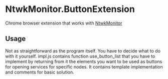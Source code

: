 # NtwkMonitor.ButtonExtension

Chrome browser extension that works with [NtwkMonitor](https://github.com/SuperTurboGrinder)

## Usage

Not as straightforward as the program itself. You have to decide what
to do with it yourself. impl.js contains function use_button_list
that you have to implement by returning from it the elements you want
to be used as buttons for opening services for specific nodes.
It contains template implementation and comments for basic solution.